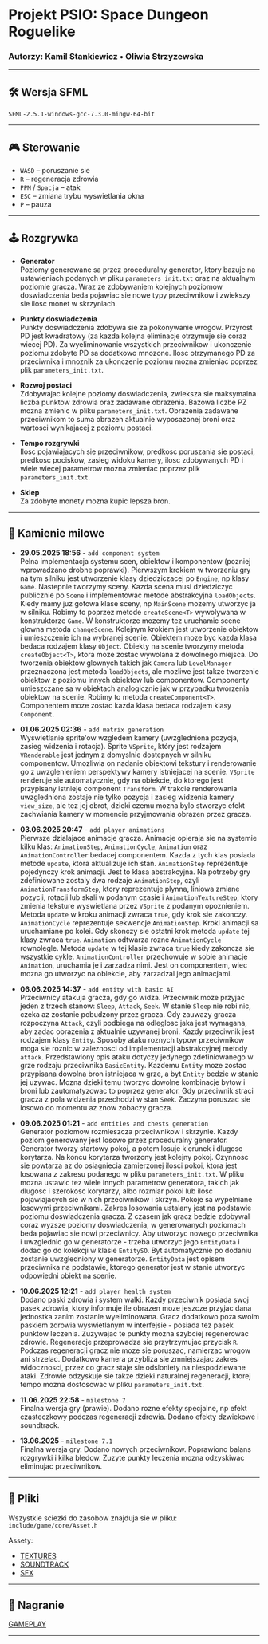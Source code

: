 # Projekt PSIO: Space Dungeon Roguelike

### Autorzy: Kamil Stankiewicz • Oliwia Strzyzewska

---

## 🛠 Wersja SFML

`SFML-2.5.1-windows-gcc-7.3.0-mingw-64-bit`

---

## 🎮 Sterowanie

* `WASD` – poruszanie sie
* `R` – regeneracja zdrowia
* `PPM` / `Spacja` – atak
* `ESC` – zmiana trybu wyswietlania okna
* `P` – pauza

---

## 🕹️ Rozgrywka

- **Generator**  
  Poziomy generowane sa przez proceduralny generator, ktory bazuje na ustawieniach podanych w pliku `parameters_init.txt` oraz na aktualnym poziomie gracza. Wraz ze zdobywaniem kolejnych poziomow doswiadczenia beda pojawiac sie nowe typy przeciwnikow i zwiekszy sie ilosc monet w skrzyniach.  
  
- **Punkty doswiadczenia**  
  Punkty doswiadczenia zdobywa sie za pokonywanie wrogow. Przyrost PD jest kwadratowy (za kazda kolejna eliminacje otrzymuje sie coraz wiecej PD). Za wyeliminowanie wszystkich przeciwnikow i ukonczenie poziomu zdobyte PD sa dodatkowo mnozone. Ilosc otrzymanego PD za przeciwnika i mnoznik za ukonczenie poziomu mozna zmieniac poprzez plik `parameters_init.txt`.  
  
- **Rozwoj postaci**  
  Zdobywajac kolejne poziomy doswiadczenia, zwieksza sie maksymalna liczba punktow zdrowia oraz zadawane obrazenia. Bazowa liczbe PZ mozna zmienic w pliku `parameters_init.txt`. Obrazenia zadawane przeciwnikom to suma obrazen aktualnie wyposazonej broni oraz wartosci wynikajacej z poziomu postaci.  

- **Tempo rozgrywki**  
  Ilosc pojawiajacych sie przeciwnikow, predkosc poruszania sie postaci, predkosc pociskow, zasieg widoku kamery, ilosc zdobywanych PD i wiele wiecej parametrow mozna zmieniac poprzez plik `parameters_init.txt`.  
    
- **Sklep**  
  Za zdobyte monety mozna kupic lepsza bron.  

---

## 📅 Kamienie milowe

- **29.05.2025 18:56** - `add component system`  
  Pelna implementacja systemu scen, obiektow i komponentow (pozniej wprowadzano drobne poprawki). Pierwszym krokiem w tworzeniu gry na tym silniku jest utworzenie klasy dziedziczacej po `Engine`, np klasy `Game`. Nastepnie tworzymy sceny. Kazda scena musi dziedziczyc publicznie po `Scene` i implementowac metode abstrakcyjna `loadObjects`. Kiedy mamy juz gotowa klase sceny, np `MainScene` mozemy utworzyc ja w silniku. Robimy to poprzez metode `createScene<T>` wywolywana w konstruktorze `Game`. W konstruktorze mozemy tez uruchamic scene glowna metoda `changeScene`. Kolejnym krokiem jest utworzenie obiektow i umieszczenie ich na wybranej scenie. Obiektem moze byc kazda klasa bedaca rodzajem klasy `Object`. Obiekty na scenie tworzymy metoda `createObject<T>`, ktora moze zostac wywolana z dowolnego miejsca. Do tworzenia obiektow glownych takich jak `Camera` lub `LevelManager` przeznaczona jest metoda `loadObjects`, ale mozliwe jest takze tworzenie obiektow z poziomu innych obiektow lub componentow. Componenty umieszczane sa w obiektach analogicznie jak w przypadku tworzenia obiektow na scenie. Robimy to metoda `createComponent<T>`. Componentem moze zostac kazda klasa bedaca rodzajem klasy `Component`.

- **01.06.2025 02:36** - `add matrix generation`  
  Wyswietlanie sprite'ow wzgledem kamery (uwzgledniona pozycja, zasieg widzenia i rotacja). Sprite `VSprite`, który jest rodzajem `VRenderable` jest jednym z domyslnie dostepnych w silniku componentow. Umozliwia on nadanie obiektowi tekstury i renderowanie go z uwzglenieniem perspektywy kamery istniejacej na scenie. `VSprite` renderuje sie automatycznie, gdy na obiekcie, do ktorego jest przypisany istnieje component `Transform`. W trakcie renderowania uwzgledniona zostaje nie tylko pozycja i zasieg widzenia kamery `view_size`, ale tez jej obrot, dzieki czemu mozna bylo stworzyc efekt zachwiania kamery w momencie przyjmowania obrazen przez gracza.

- **03.06.2025 20:47** - `add player animations`  
  Pierwsze dzialajace animacje gracza. Animacje opieraja sie na systemie kilku klas: `AnimationStep`, `AnimationCycle`, `Animation` oraz `AnimationController` bedacej componentem. Kazda z tych klas posiada metode `update`, ktora aktualizuje ich stan. `AnimationStep` reprezentuje pojedynczy krok animacji. Jest to klasa abstrakcyjna. Na potrzeby gry zdefiniowane zostaly dwa rodzaje `AnimationStep`, czyli `AnimationTransformStep`, ktory reprezentuje plynna, liniowa zmiane pozycji, rotacji lub skali w podanym czasie i `AnimationTextureStep`, ktory zmienia teksture wyswietlana przez `VSprite` z podanym opoznieniem. Metoda `update` w kroku animacji zwraca `true`, gdy krok sie zakonczy. `AnimationCycle` reprezentuje sekwencje `AnimationStep`. Kroki animacji sa uruchamiane po kolei. Gdy skonczy sie ostatni krok metoda `update` tej klasy zwraca `true`. `Animation` odtwarza rozne `AnimationCycle` rownolegle. Metoda `update` w tej klasie zwraca `true` kiedy zakoncza sie wszystkie cykle. `AnimationController` przechowuje w sobie animacje `Animation`, uruchamia je i zarzadza nimi. Jest on componentem, wiec mozna go utworzyc na obiekcie, aby zarzadzal jego animacjami.  

- **06.06.2025 14:37** - `add entity with basic AI`  
  Przeciwnicy atakuja gracza, gdy go widza. Przeciwnik moze przyjac jeden z trzech stanow: `Sleep`, `Attack`, `Seek`. W stanie `Sleep` nie robi nic, czeka az zostanie pobudzony przez gracza. Gdy zauwazy gracza rozpoczyna `Attack`, czyli podbiega na odleglosc jaka jest wymagana, aby zadac obrazenia z aktualnie uzywanej broni. Kazdy przeciwnik jest rodzajem klasy `Entity`. Sposoby ataku roznych typow przeciwnikow moga sie roznic w zaleznosci od implementacji abstrakcyjnej metody `attack`. Przedstawiony opis ataku dotyczy jedynego zdefiniowanego w grze rodzaju przeciwnika `BasicEntity`. Kazdemu `Entity` moze zostac przypisana dowolna bron istniejaca w grze, a byt `Entity` bedzie w stanie jej uzywac. Mozna dzieki temu tworzyc dowolne kombinacje bytow i broni lub zautomatyzowac to poprzez generator. Gdy przeciwnik straci gracza z pola widzenia przechodzi w stan `Seek`. Zaczyna poruszac sie losowo do momentu az znow zobaczy gracza.

- **09.06.2025 01:21** - `add entities and chests generation`  
  Generator poziomow rozmieszcza przeciwnikow i skrzynie. Kazdy poziom generowany jest losowo przez proceduralny generator. Generator tworzy startowy pokoj, a potem losuje kierunek i dlugosc korytarza. Na koncu korytarza tworzony jest kolejny pokoj. Czynnosc sie powtarza az do osiagniecia zamierzonej ilosci pokoi, ktora jest losowana z zakresu podanego w pliku `parameters_init.txt`. W pliku mozna ustawic tez wiele innych parametrow generatora, takich jak dlugosc i szerokosc korytarzy, albo rozmiar pokoi lub ilosc pojawiajacych sie w nich przeciwnikow i skrzyn. Pokoje sa wypelniane losowymi przeciwnikami. Zakres losowania ustalany jest na podstawie poziomu doswiadczenia gracza. Z czasem jak gracz bedzie zdobywal coraz wyzsze poziomy doswiadczenia, w generowanych poziomach beda pojawiac sie nowi przeciwnicy. Aby utworzyc nowego przeciwnika i uwzglednic go w generatorze - trzeba utworzyc jego `EntityData` i dodac go do kolekcji w klasie `EntitySO`. Byt automatycznie po dodaniu zostanie uwzgledniony w generatorze. `EntityData` jest opisem przeciwnika na podstawie, ktorego generator jest w stanie utworzyc odpowiedni obiekt na scenie.

- **10.06.2025 12:21** - `add player health system`  
  Dodano paski zdrowia i system walki. Kazdy przeciwnik posiada swoj pasek zdrowia, ktory informuje ile obrazen moze jeszcze przyjac dana jednostka zanim zostanie wyeliminowana. Gracz dodatkowo poza swoim paskiem zdrowia wyswietlanym w interfejsie - posiada tez pasek punktow leczenia. Zuzywajac te punkty mozna szybciej regenerowac zdrowie. Regeneracje przeprowadza sie przytrzymujac przycisk `R`. Podczas regeneracji gracz nie moze sie poruszac, namierzac wrogow ani strzelac. Dodatkowo kamera przybliza sie zmniejszajac zakres widocznosci, przez co gracz staje sie odsloniety na niespodziewane ataki. Zdrowie odzyskuje sie takze dzieki naturalnej regeneracji, ktorej tempo mozna dostosowac w pliku `parameters_init.txt`.

- **11.06.2025 22:58** - `milestone 7`  
  Finalna wersja gry (prawie). Dodano rozne efekty specjalne, np efekt czasteczkowy podczas regeneracji zdrowia. Dodano efekty dzwiekowe i soundtrack.

- **13.06.2025** - `milestone 7.1`  
  Finalna wersja gry. Dodano nowych przeciwnikow. Poprawiono balans rozgrywki i kilka bledow. Zuzyte punkty leczenia mozna odzyskiwac eliminujac przeciwnikow.

---

## 📁 Pliki

Wszystkie sciezki do zasobow znajduja sie w pliku:  
`include/game/core/Asset.h`

Assety:
- [TEXTURES](https://0x72.itch.io/16x16-dungeon-tileset)
- [SOUNDTRACK](https://davidkbd.itch.io/purgatory-extreme-metal-music-pack)
- [SFX](https://f8studios.itch.io/snakes-authentic-gun-sounds)

---

## 🎥 Nagranie

[GAMEPLAY](https://youtu.be/KVrBpx0nRoo)

---
